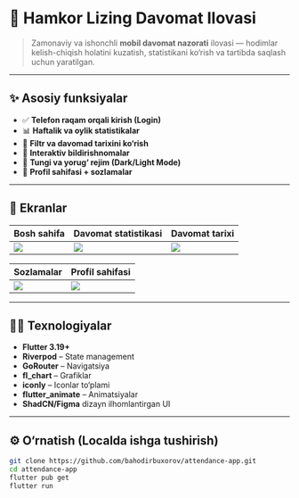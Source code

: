 # 📱 Hamkor Lizing Davomat Ilovasi

> Zamonaviy va ishonchli **mobil davomat nazorati** ilovasi — hodimlar kelish-chiqish holatini kuzatish, statistikani ko‘rish va tartibda saqlash uchun yaratilgan.

---

## ✨ Asosiy funksiyalar

- ✅ **Telefon raqam orqali kirish (Login)**
- 📊 **Haftalik va oylik statistikalar**
- 📅 **Filtr va davomad tarixini ko‘rish**
- 🔔 **Interaktiv bildirishnomalar**
- 🌙 **Tungi va yorug‘ rejim (Dark/Light Mode)**
- 👤 **Profil sahifasi + sozlamalar**

---

## 📸 Ekranlar

| Bosh sahifa | Davomat statistikasi | Davomat tarixi |
|------------|----------------------|----------------|
| ![](https://github.com/user-attachments/assets/70ddd677-f85b-48eb-bb00-3277f4dc036a) | ![](https://github.com/user-attachments/assets/f063f53b-ad9e-4ba6-a126-b6812585e8d2) | ![](https://github.com/user-attachments/assets/ef8744c0-ed4c-442e-aa03-b233a155701e) |

| Sozlamalar | Profil sahifasi |
|------------|-----------------|
| ![](https://github.com/user-attachments/assets/11bc2655-8013-4fce-a984-3621949100bb) | ![](https://github.com/user-attachments/assets/11608e09-4893-4535-a617-9a1c20eec9e6) |

---

## 🧑‍💻 Texnologiyalar

- **Flutter 3.19+**
- **Riverpod** – State management
- **GoRouter** – Navigatsiya
- **fl_chart** – Grafiklar
- **iconly** – Iconlar to‘plami
- **flutter_animate** – Animatsiyalar
- **ShadCN/Figma** dizayn ilhomlantirgan UI

---

## ⚙️ O‘rnatish (Localda ishga tushirish)

```bash
git clone https://github.com/bahodirbuxorov/attendance-app.git
cd attendance-app
flutter pub get
flutter run
